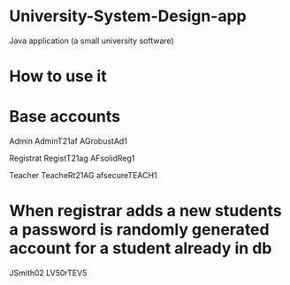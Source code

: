 # University-System-Design-app
Java application (a small university software)

# How to use it

# Base accounts

Admin
AdminT21af
AGrobustAd1

Registrat
RegistT21ag
AFsolidReg1

Teacher
TeacheRt21AG
afsecureTEACH1

# When registrar adds a new students a password is randomly generated account for a student already in db

JSmith02
LV50rTEV5
